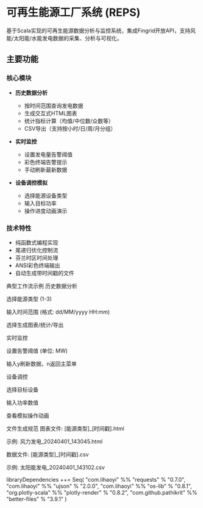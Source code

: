 # 可再生能源工厂系统 (REPS)
基于Scala实现的可再生能源数据分析与监控系统，集成Fingrid开放API，支持风能/太阳能/水能发电数据的采集、分析与可视化。

## 主要功能

### 核心模块
- **历史数据分析**
  - 按时间范围查询发电数据
  - 生成交互式HTML图表
  - 统计指标计算（均值/中位数/众数等）
  - CSV导出（支持按小时/日/周/月分组）

- **实时监控**
  - 设置发电量告警阈值
  - 彩色终端告警提示
  - 手动刷新最新数据

- **设备调控模拟**
  - 选择能源设备类型
  - 输入目标功率
  - 操作进度动画演示

### 技术特性
- 纯函数式编程实现
- 尾递归优化控制流
- 芬兰时区时间处理
- ANSI彩色终端输出
- 自动生成带时间戳的文件

典型工作流示例
历史数据分析

选择能源类型 (1-3)

输入时间范围 (格式: dd/MM/yyyy HH:mm)

选择生成图表/统计/导出

实时监控

设置告警阈值 (单位: MW)

输入y刷新数据，n返回主菜单

设备调控

选择目标设备

输入功率数值

查看模拟操作动画

文件生成规范
图表文件: [能源类型]_[时间戳].html

示例: 风力发电_20240401_143045.html

数据文件: [能源类型]_[时间戳].csv

示例: 太阳能发电_20240401_143102.csv

libraryDependencies ++= Seq(
  "com.lihaoyi" %% "requests" % "0.7.0",
  "com.lihaoyi" %% "ujson" % "2.0.0",
  "com.lihaoyi" %% "os-lib" % "0.8.1",
  "org.plotly-scala" %% "plotly-render" % "0.8.2",
  "com.github.pathikrit" %% "better-files" % "3.9.1"
)
